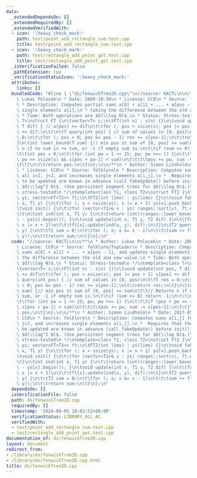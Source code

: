 ```yaml
---
data:
  _extendedDependsOn: []
  _extendedRequiredBy: []
  _extendedVerifiedWith:
  - icon: ':heavy_check_mark:'
    path: test/point_add_rectangle_sum.test.cpp
    title: test/point_add_rectangle_sum.test.cpp
  - icon: ':heavy_check_mark:'
    path: test/rectangle_add_point_get.test.cpp
    title: test/rectangle_add_point_get.test.cpp
  _isVerificationFailed: false
  _pathExtension: cpp
  _verificationStatusIcon: ':heavy_check_mark:'
  attributes:
    links: []
  bundledCode: "#line 1 \"ds/fenwickTree2D.cpp\"\n//source: KACTL\n\n/**\n * Author:\
    \ Lukas Polacek\n * Date: 2009-10-30\n * License: CC0\n * Source: folklore/TopCoder\n\
    \ * Description: Computes partial sums a[0] + a[1] + ... + a[pos - 1], and updates\
    \ single elements a[i],\n * taking the difference between the old and new value.\n\
    \ * Time: Both operations are $O(\\log N)$.\n * Status: Stress-tested\n */\ntemplate<class\
    \ T>\nstruct FT {\n\tvector<T> s;\n\tFT(int n) : s(n) {}\n\tvoid update(int pos,\
    \ T dif) { // a[pos] += dif\n\t\tfor (; pos < ssize(s); pos |= pos + 1) s[pos]\
    \ += dif;\n\t}\n\tT query(int pos) { // sum of values in [0, pos)\n\t\tT res =\
    \ 0;\n\t\tfor (; pos > 0; pos &= pos - 1) res += s[pos-1];\n\t\treturn res;\n\t\
    }\n\tint lower_bound(T sum) {// min pos st sum of [0, pos] >= sum\n\t\t// Returns\
    \ n if no sum is >= sum, or -1 if empty sum is.\n\t\tif (sum <= 0) return -1;\n\
    \t\tint pos = 0;\n\t\tfor (int pw = 1 << 25; pw; pw >>= 1) {\n\t\t\tif (pos +\
    \ pw <= ssize(s) && s[pos + pw-1] < sum)\n\t\t\t\tpos += pw, sum -= s[pos-1];\n\
    \t\t}\n\t\treturn pos;\n\t}\n};\n\n/**\n * Author: Simon Lindholm\n * Date: 2017-05-11\n\
    \ * License: CC0\n * Source: folklore\n * Description: Computes sums a[i,j] for\
    \ all i<I, j<J, and increases single elements a[i,j].\n *  Requires that the elements\
    \ to be updated are known in advance (call fakeUpdate() before init()).\n * Time:\
    \ $O(\\log^2 N)$. (Use persistent segment trees for $O(\\log N)$.)\n * Status:\
    \ stress-tested\n */\ntemplate<class T1, class T2>\nstruct FT2 {\n\tvector<vector<T1>>\
    \ ys; vector<FT<T2>> ft;\n\tFT2(int limx) : ys(limx) {}\n\tvoid fakeUpdate(int\
    \ x, T1 y) {\n\t\tfor (; x < ssize(ys); x |= x + 1) ys[x].push_back(y);\n\t}\n\
    \tvoid init() {\n\t\tfor (vector<T1>& v : ys) ranges::sort(v), ft.emplace_back(ssize(v));\n\
    \t}\n\tint ind(int x, T1 y) {\n\t\treturn (int)(ranges::lower_bound(ys[x], y)\
    \ - ys[x].begin()); }\n\tvoid update(int x, T1 y, T2 dif) {\n\t\tfor (; x < ssize(ys);\
    \ x |= x + 1)\n\t\t\tft[x].update(ind(x, y), dif);\n\t}\n\tT2 query(int x, T1\
    \ y) {\n\t\tT2 sum = 0;\n\t\tfor (; x; x &= x - 1)\n\t\t\tsum += ft[x-1].query(ind(x-1,\
    \ y));\n\t\treturn sum;\n\t}\n};\n"
  code: "//source: KACTL\n\n/**\n * Author: Lukas Polacek\n * Date: 2009-10-30\n *\
    \ License: CC0\n * Source: folklore/TopCoder\n * Description: Computes partial\
    \ sums a[0] + a[1] + ... + a[pos - 1], and updates single elements a[i],\n * taking\
    \ the difference between the old and new value.\n * Time: Both operations are\
    \ $O(\\log N)$.\n * Status: Stress-tested\n */\ntemplate<class T>\nstruct FT {\n\
    \tvector<T> s;\n\tFT(int n) : s(n) {}\n\tvoid update(int pos, T dif) { // a[pos]\
    \ += dif\n\t\tfor (; pos < ssize(s); pos |= pos + 1) s[pos] += dif;\n\t}\n\tT\
    \ query(int pos) { // sum of values in [0, pos)\n\t\tT res = 0;\n\t\tfor (; pos\
    \ > 0; pos &= pos - 1) res += s[pos-1];\n\t\treturn res;\n\t}\n\tint lower_bound(T\
    \ sum) {// min pos st sum of [0, pos] >= sum\n\t\t// Returns n if no sum is >=\
    \ sum, or -1 if empty sum is.\n\t\tif (sum <= 0) return -1;\n\t\tint pos = 0;\n\
    \t\tfor (int pw = 1 << 25; pw; pw >>= 1) {\n\t\t\tif (pos + pw <= ssize(s) &&\
    \ s[pos + pw-1] < sum)\n\t\t\t\tpos += pw, sum -= s[pos-1];\n\t\t}\n\t\treturn\
    \ pos;\n\t}\n};\n\n/**\n * Author: Simon Lindholm\n * Date: 2017-05-11\n * License:\
    \ CC0\n * Source: folklore\n * Description: Computes sums a[i,j] for all i<I,\
    \ j<J, and increases single elements a[i,j].\n *  Requires that the elements to\
    \ be updated are known in advance (call fakeUpdate() before init()).\n * Time:\
    \ $O(\\log^2 N)$. (Use persistent segment trees for $O(\\log N)$.)\n * Status:\
    \ stress-tested\n */\ntemplate<class T1, class T2>\nstruct FT2 {\n\tvector<vector<T1>>\
    \ ys; vector<FT<T2>> ft;\n\tFT2(int limx) : ys(limx) {}\n\tvoid fakeUpdate(int\
    \ x, T1 y) {\n\t\tfor (; x < ssize(ys); x |= x + 1) ys[x].push_back(y);\n\t}\n\
    \tvoid init() {\n\t\tfor (vector<T1>& v : ys) ranges::sort(v), ft.emplace_back(ssize(v));\n\
    \t}\n\tint ind(int x, T1 y) {\n\t\treturn (int)(ranges::lower_bound(ys[x], y)\
    \ - ys[x].begin()); }\n\tvoid update(int x, T1 y, T2 dif) {\n\t\tfor (; x < ssize(ys);\
    \ x |= x + 1)\n\t\t\tft[x].update(ind(x, y), dif);\n\t}\n\tT2 query(int x, T1\
    \ y) {\n\t\tT2 sum = 0;\n\t\tfor (; x; x &= x - 1)\n\t\t\tsum += ft[x-1].query(ind(x-1,\
    \ y));\n\t\treturn sum;\n\t}\n};\n"
  dependsOn: []
  isVerificationFile: false
  path: ds/fenwickTree2D.cpp
  requiredBy: []
  timestamp: '2024-04-05 18:02:52+08:00'
  verificationStatus: LIBRARY_ALL_AC
  verifiedWith:
  - test/point_add_rectangle_sum.test.cpp
  - test/rectangle_add_point_get.test.cpp
documentation_of: ds/fenwickTree2D.cpp
layout: document
redirect_from:
- /library/ds/fenwickTree2D.cpp
- /library/ds/fenwickTree2D.cpp.html
title: ds/fenwickTree2D.cpp
---
```


